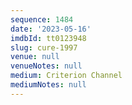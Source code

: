 ```yaml
---
sequence: 1484
date: '2023-05-16'
imdbId: tt0123948
slug: cure-1997
venue: null
venueNotes: null
medium: Criterion Channel
mediumNotes: null
---
```


